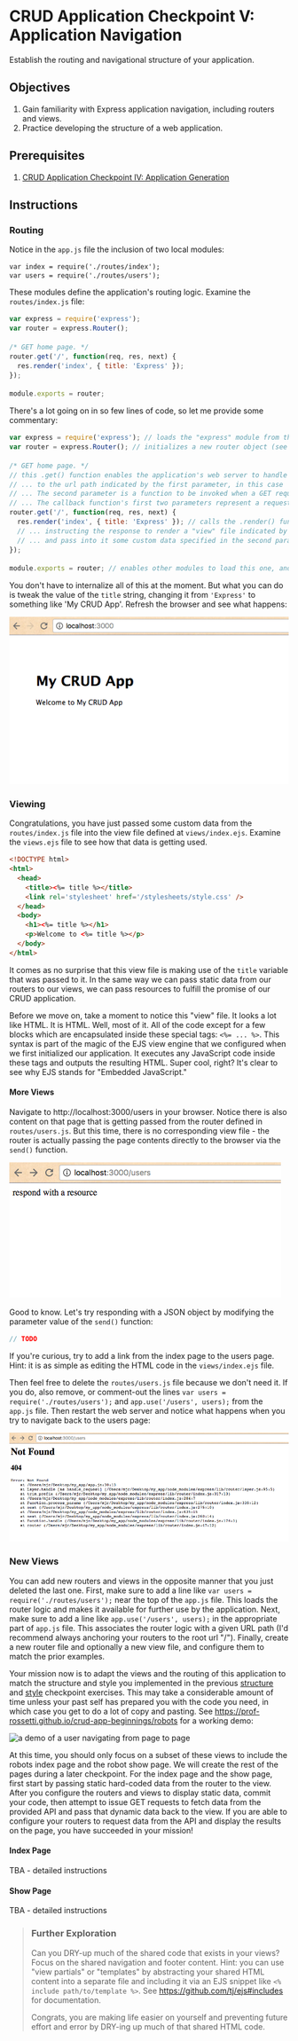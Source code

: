 # CRUD Application Checkpoint V: Application Navigation

Establish the routing and navigational structure of your application.

## Objectives

  1. Gain familiarity with Express application navigation, including routers and views.
  2. Practice developing the structure of a web application.

## Prerequisites

  1. [CRUD Application Checkpoint IV: Application Generation](/projects/crud-application/checkpoints/app-generation/checkpoint.md)

## Instructions

### Routing

Notice in the `app.js` file the inclusion of two local modules:

    var index = require('./routes/index');
    var users = require('./routes/users');

These modules define the application's routing logic. Examine the `routes/index.js` file:

```` js
var express = require('express');
var router = express.Router();

/* GET home page. */
router.get('/', function(req, res, next) {
  res.render('index', { title: 'Express' });
});

module.exports = router;
````

There's a lot going on in so few lines of code, so let me provide some commentary:

```` js
var express = require('express'); // loads the "express" module from the node_modules directory
var router = express.Router(); // initializes a new router object (see https://expressjs.com/en/api.html#router for documentation)

/* GET home page. */
// this .get() function enables the application's web server to handle a GET request
// ... to the url path indicated by the first parameter, in this case '/'.
// ... The second parameter is a function to be invoked when a GET request is made at the specified url path.
// ... The callback function's first two parameters represent a request object and a response object.
router.get('/', function(req, res, next) {
  res.render('index', { title: 'Express' }); // calls the .render() function on the response object ...
  // ... instructing the response to render a "view" file indicated by the first parameter ...
  // ... and pass into it some custom data specified in the second parameter, which is an object.
});

module.exports = router; // enables other modules to load this one, and specifies the variable to load when this module is required
````

You don't have to internalize all of this at the moment. But what you can do is tweak the value of the `title` string, changing it from `'Express'` to something like 'My CRUD App'. Refresh the browser and see what happens:

![a screenshot of the application's homepage which includes a heading of "My CRUD App" and a subheading of "Welcome to My CRUD App"](passing-data-to-a-view.png)

### Viewing

Congratulations, you have just passed some custom data from the `routes/index.js` file into the view file defined at `views/index.ejs`. Examine the `views.ejs` file to see how that data is getting used.

```` html
<!DOCTYPE html>
<html>
  <head>
    <title><%= title %></title>
    <link rel='stylesheet' href='/stylesheets/style.css' />
  </head>
  <body>
    <h1><%= title %></h1>
    <p>Welcome to <%= title %></p>
  </body>
</html>
````

It comes as no surprise that this view file is making use of the `title` variable that was passed to it. In the same way we can pass static data from our routers to our views, we can pass resources to fulfill the promise of our CRUD application.

Before we move on, take a moment to notice this "view" file. It looks a lot like HTML. It is HTML. Well, most of it. All of the code except for a few blocks which are encapsulated inside these special tags: `<%= ... %>`. This syntax is part of the magic of the EJS view engine that we configured when we first initialized our application. It executes any JavaScript code inside these tags and outputs the resulting HTML. Super cool, right? It's clear to see why EJS stands for "Embedded JavaScript."

#### More Views

Navigate to http://localhost:3000/users in your browser. Notice there is also content on that page that is getting passed from the router defined in `routes/users.js`. But this time, there is no corresponding view file - the router is actually passing the page contents directly to the browser via the `send()` function.

![a screenshot of the application's homepage which includes a heading of "My CRUD App" and a subheading of "Welcome to My CRUD App"](passing-data-to-the-browser.png)

Good to know. Let's try responding with a JSON object by modifying the parameter value of the `send()` function:

```` js
// TODO
````

If you're curious, try to add a link from the index page to the users page. Hint: it is as simple as editing the HTML code in the `views/index.ejs` file.

Then feel free to delete the `routes/users.js` file because we don't need it. If you do, also remove, or comment-out the lines `var users = require('./routes/users');` and `app.use('/users', users);` from the `app.js` file. Then restart the web server and notice what happens when you try to navigate back to the users page:

![a 404 (Not Found) error](404-not-found.png)

### New Views

You can add new routers and views in the opposite manner that you just deleted the last one. First, make sure to add a line like `var users = require('./routes/users');` near the top of the `app.js` file. This loads the router logic and makes it available for further use by the application. Next, make sure to add a line like `app.use('/users', users);` in the appropriate part of `app.js` file. This associates the router logic with a given URL path (I'd recommend always anchoring your routers to the root url "/"). Finally, create a new router file and optionally a new view file, and configure them to match the prior examples.

Your mission now is to adapt the views and the routing of this application to match the structure and style you implemented in the previous [structure](/projects/crud-application/checkpoints/structure/checkpoint.md) and [style](/projects/crud-application/checkpoints/style/checkpoint.md) checkpoint exercises. This may take a considerable amount of time unless your past self has prepared you with the code you need, in which case you get to do a lot of copy and pasting. See https://prof-rossetti.github.io/crud-app-beginnings/robots for a working demo:

![a demo of a user navigating from page to page](/projects/crud-application/checkpoints/style/demo.gif)

At this time, you should only focus on a subset of these views to include the robots index page and the robot show page. We will create the rest of the pages during a later checkpoint. For the index page and the show page, first start by passing static hard-coded data from the router to the view. After you configure the routers and views to display static data, commit your code, then attempt to issue GET requests to fetch data from the provided API and pass that dynamic data back to the view. If you are able to configure your routers to request data from the API and display the results on the page, you have succeeded in your mission!

#### Index Page

TBA - detailed instructions

#### Show Page

TBA - detailed instructions


> ### Further Exploration
> Can you DRY-up much of the shared code that exists in your views? Focus on the shared navigation and footer content. Hint: you can use "view partials" or "templates" by abstracting your shared HTML content into a separate file and including it via an EJS snippet like `<% include path/to/template %>`. See https://github.com/tj/ejs#includes for documentation.
>
> Congrats, you are making life easier on yourself and preventing future effort and error by DRY-ing up much of that shared HTML code.
